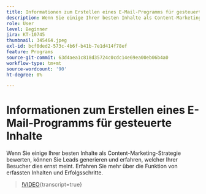 ```yaml
---
title: Informationen zum Erstellen eines E-Mail-Programms für gesteuerte Inhalte
description: Wenn Sie einige Ihrer besten Inhalte als Content-Marketing-Strategie bewerten, können Sie Leads generieren und erfahren, welcher Ihrer Besucher dies ernst meint. Erfahren Sie mehr über gepunktete Elemente.. (Beschreibungen sollten zwischen 60 und 160 Zeichen lang sein)
role: User
level: Beginner
jira: KT-10745
thumbnail: 345464.jpeg
exl-id: bcf0ded2-573c-4b6f-b41b-7e1d414f78ef
feature: Programs
source-git-commit: 63d4aea1c818d35724c0cdc14e69ea00eb06b4a0
workflow-type: tm+mt
source-wordcount: '90'
ht-degree: 0%

---
```


# Informationen zum Erstellen eines E-Mail-Programms für gesteuerte Inhalte

Wenn Sie einige Ihrer besten Inhalte als Content-Marketing-Strategie bewerten, können Sie Leads generieren und erfahren, welcher Ihrer Besucher dies ernst meint. Erfahren Sie mehr über die Funktion von erfassten Inhalten und Erfolgsschritte.

>[!VIDEO](https://video.tv.adobe.com/v/345464/?quality=12&learn=on){transcript=true}
